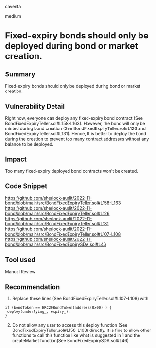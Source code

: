 caventa

medium

# Fixed-expiry bonds should only be deployed during bond or market creation.

## Summary
Fixed-expiry bonds should only be deployed during bond or market creation.

## Vulnerability Detail
Right now, everyone can deploy any fixed-expiry bond contract (See BondFixedExpiryTeller.sol#L158-L163). However, the bond will only be minted during bond creation (See BondFixedExpiryTeller.sol#L126 and BondFixedExpiryTeller.sol#L131). Hence, It is better to deploy the bond during the creation to prevent too many contract addresses without any balance to be deployed.

## Impact
Too many fixed-expiry deployed bond contracts won't be created.

## Code Snippet
https://github.com/sherlock-audit/2022-11-bond/blob/main/src/BondFixedExpiryTeller.sol#L158-L163
https://github.com/sherlock-audit/2022-11-bond/blob/main/src/BondFixedExpiryTeller.sol#L126
https://github.com/sherlock-audit/2022-11-bond/blob/main/src/BondFixedExpiryTeller.sol#L131
https://github.com/sherlock-audit/2022-11-bond/blob/main/src/BondFixedExpiryTeller.sol#L107-L108
https://github.com/sherlock-audit/2022-11-bond/blob/main/src/BondFixedExpirySDA.sol#L46

## Tool used
Manual Review

## Recommendation
1. Replace these lines (See BondFixedExpiryTeller.sol#L107-L108) with
```solidity
if (bondToken == ERC20BondToken(address(0x00))) {
 deploy(underlying_, expiry_);
}
```
2. Do not allow any user to access this deploy function (See BondFixedExpiryTeller.sol#L158-L163) directly.  It is fine to allow other functions to call this function like what is suggested in 1 and the createMarket function(See BondFixedExpirySDA.sol#L46)